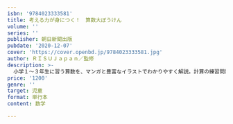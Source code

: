 ```yaml
---
isbn: '9784023333581'
title: 考える力が身につく！　算数大ぼうけん
volume: ''
series: ''
publisher: 朝日新聞出版
pubdate: '2020-12-07'
cover: 'https://cover.openbd.jp/9784023333581.jpg'
author: ＲＩＳＵＪａｐａｎ／監修
description: >-
  小学１～３年生に習う算数を、マンガと豊富なイラストでわかりやすく解説。計算の練習問題、図形・文章問題から思考系パズル・絵さがし・クイズまで、いつの間にか楽しく勉強できるようになる一冊です。思考力とひらめき力がアップするレベルアップ算数問題にも挑戦！＜きほんの計算＞きほんの計算を学ぼう！／数字ってなんだろう／かんたんな足し算／かんたんな引き算／大きい数とくらい★数字のじゅんばんに点をつなごう　　　　など＜レベルアップした計算＞レベルアップした計算に挑戦！／くり上がりのある足し算／ひっさんを使って計算しよう／くり下がりのある引き算／かけ算と九九／わり算／分数の計算★あんごうをといてなぞなぞに挑戦しよう！★答えが２０より小さい順に進もう！★答えと同じ数のアイテムを探せ　などいいろなたんい／お金の計算／時間と時計／表とグラフ★使ったお金は全部でいくら？★正しい時こくをえらんで〇をつけよう★海の中にいる生き物を数えよう＜図形のきまりごと＞図形の決まりを知ろう／図形のしゅるいと角度★円、三角、四角はそれぞれいくつある？
price: '1200'
genre: ''
target: 児童
format: 単行本
content: 数学

---
```

